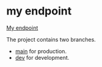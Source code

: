 # my endpoint

[My endpoint](http://udagram-linda-dev-dev.us-east-1.elasticbeanstalk.com "Linda's end")

The project contains two branches. 
   - [main](https://github.com/code-princess/image-filter-project/tree/main "main branch") for production.
   - [dev](https://github.com/code-princess/image-filter-project/tree/dev "dev branch") for development.